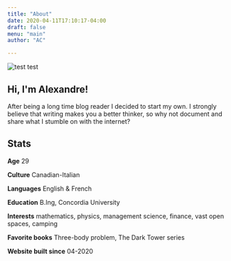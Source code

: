 ```yaml
---
title: "About"
date: 2020-04-11T17:10:17-04:00
draft: false
menu: "main"
author: "AC"

---
```




![test test](/test.png#floatright)
## Hi, I'm Alexandre!
After being a long time blog reader I decided to start my own. I strongly believe that writing makes you a better thinker, so why not document and share what I stumble on with the internet?

## Stats
**Age** 29  

**Culture** Canadian-Italian  

**Languages** English & French  

**Education** B.Ing, Concordia University  

**Interests** mathematics, physics, management science, finance, vast open spaces, camping  

**Favorite books** Three-body problem, The Dark Tower series

**Website built since** 04-2020